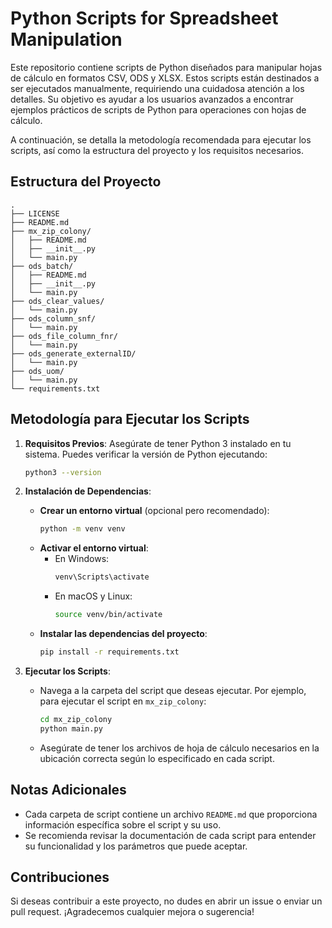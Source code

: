 # Python Scripts for Spreadsheet Manipulation

Este repositorio contiene scripts de Python diseñados para manipular hojas de cálculo en formatos CSV, ODS y XLSX. Estos scripts están destinados a ser ejecutados manualmente, requiriendo una cuidadosa atención a los detalles. Su objetivo es ayudar a los usuarios avanzados a encontrar ejemplos prácticos de scripts de Python para operaciones con hojas de cálculo.

A continuación, se detalla la metodología recomendada para ejecutar los scripts, así como la estructura del proyecto y los requisitos necesarios.

## Estructura del Proyecto

```
.
├── LICENSE
├── README.md
├── mx_zip_colony/
│   ├── README.md
│   ├── __init__.py
│   └── main.py
├── ods_batch/
│   ├── README.md
│   ├── __init__.py
│   └── main.py
├── ods_clear_values/
│   └── main.py
├── ods_column_snf/
│   └── main.py
├── ods_file_column_fnr/
│   └── main.py
├── ods_generate_externalID/
│   └── main.py
├── ods_uom/
│   └── main.py
└── requirements.txt
```

## Metodología para Ejecutar los Scripts

1. **Requisitos Previos**: Asegúrate de tener Python 3 instalado en tu sistema. Puedes verificar la versión de Python ejecutando:
   ```bash
   python3 --version
   ```

2. **Instalación de Dependencias**:
   - **Crear un entorno virtual** (opcional pero recomendado):
     ```bash
     python -m venv venv
     ```
   - **Activar el entorno virtual**:
     - En Windows:
       ```bash
       venv\Scripts\activate
       ```
     - En macOS y Linux:
       ```bash
       source venv/bin/activate
       ```
   - **Instalar las dependencias del proyecto**:
     ```bash
     pip install -r requirements.txt
     ```

3. **Ejecutar los Scripts**:
   - Navega a la carpeta del script que deseas ejecutar. Por ejemplo, para ejecutar el script en `mx_zip_colony`:
     ```bash
     cd mx_zip_colony
     python main.py
     ```
   - Asegúrate de tener los archivos de hoja de cálculo necesarios en la ubicación correcta según lo especificado en cada script.

## Notas Adicionales

- Cada carpeta de script contiene un archivo `README.md` que proporciona información específica sobre el script y su uso.
- Se recomienda revisar la documentación de cada script para entender su funcionalidad y los parámetros que puede aceptar.

## Contribuciones

Si deseas contribuir a este proyecto, no dudes en abrir un issue o enviar un pull request. ¡Agradecemos cualquier mejora o sugerencia!

